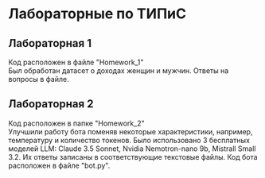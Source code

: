# Лабораторные по ТИПиС
## Лабораторная 1
Код расположен в файле "Homework_1"  
Был обработан датасет о доходах женщин и мужчин. Ответы на вопросы в файле.
## Лабораторная 2
Код расположен в папке "Homework_2"  
Улучшили работу бота поменяв некоторые характеристики, например, температуру и количество токенов. Было использовано 3 бесплатных моделей LLM: Claude 3.5 Sonnet, Nvidia Nemotron-nano 9b, Mistrall Small 3.2. Их ответы
записаны в соответствующие текстовые файлы. Код бота расположен в файле "bot.py".
